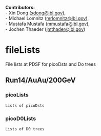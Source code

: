 **Contributors:**  
                - Xin Dong        (xdong@lbl.gov),  
                - Michael Lomnitz (mrlomnitz@lbl.gov),  
                - Mustafa Mustafa (mmustafa@lbl.gov),  
                - Jochen Thaeder  (jmthader@lbl.gov)  

# fileLists
File lists at PDSF for picoDsts and Do trees

## Run14/AuAu/200GeV
### picoLists
	Lists of picoDsts

### picoD0Lists
    Lists of D0 trees